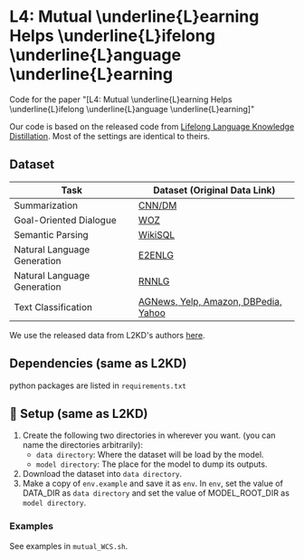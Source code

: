 # L4: Mutual \underline{L}earning Helps \underline{L}ifelong \underline{L}anguage \underline{L}earning

Code for the paper "[L4: Mutual \underline{L}earning Helps \underline{L}ifelong \underline{L}anguage \underline{L}earning]"  

Our code is based on the released code from [Lifelong Language Knowledge Distillation](https://github.com/voidism/L2KD). Most of the settings are identical to theirs.

## Dataset

| Task | Dataset (Original Data Link) |
| ---- | ------- |
| Summarization | [CNN/DM](https://cs.nyu.edu/~kcho/DMQA/) |
| Goal-Oriented Dialogue | [WOZ](https://github.com/nmrksic/neural-belief-tracker/tree/master/data/woz) |
| Semantic Parsing | [WikiSQL](https://github.com/salesforce/WikiSQL) |
| Natural Language Generation | [E2ENLG](https://github.com/tuetschek/e2e-dataset) |
| Natural Language Generation | [RNNLG](https://github.com/shawnwun/RNNLG) |
| Text Classification | [AGNews, Yelp, Amazon, DBPedia, Yahoo](http://goo.gl/JyCnZq) |

We use the released data from L2KD's authors [here](https://www.dropbox.com/s/t51qq9lzz0gtg7m/l2kd_data.zip).

## Dependencies (same as L2KD)
python packages are listed in `requirements.txt`

## 🔧 Setup (same as L2KD)
1. Create the following two directories in wherever you want. (you can name the directories arbitrarily):
    - `data directory`: Where the dataset will be load by the model.
    - `model directory`: The place for the model to dump its outputs.
2. Download the dataset into `data directory`.
3. Make a copy of `env.example` and save it as `env`. In `env`, set the value of DATA_DIR as `data directory` and set the value of  MODEL_ROOT_DIR as `model directory`.

### Examples

See examples in `mutual_WCS.sh`.
